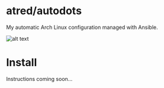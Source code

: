 # atred/autodots
My automatic Arch Linux configuration managed with Ansible.

![alt text](https://raw.githubusercontent.com/atred/autodots/master/logo.png "bad joke, nothing to see here")

# Install
Instructions coming soon...
